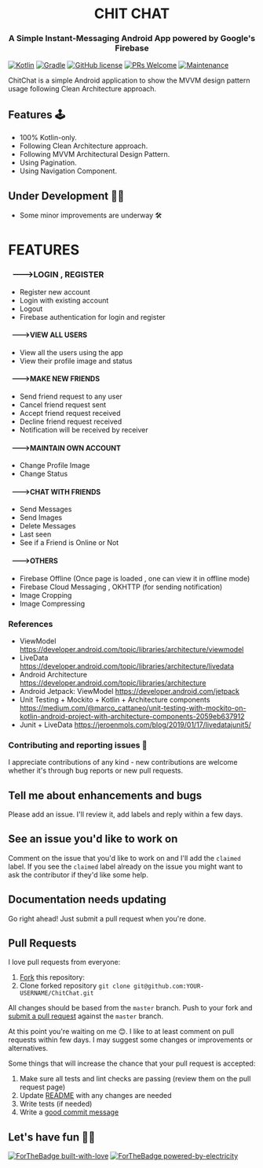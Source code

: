 # <h1 align = "center">CHIT CHAT</h1>

### <h3 align= "center">A Simple Instant-Messaging Android App powered by Google's Firebase</h1>

[![Kotlin](https://img.shields.io/badge/kotlin-1.4.21-blue.svg)](http://kotlinlang.org)
[![Gradle](https://img.shields.io/badge/gradle-6.7.1-%2366DCB8.svg)](https://developer.android.com/studio/releases/gradle-plugin)
[![GitHub license](https://img.shields.io/badge/license-Apache%20License%202.0-blue.svg?style=flat)](https://www.apache.org/licenses/LICENSE-2.0)
[![PRs Welcome](https://img.shields.io/badge/PRs-welcome-brightgreen.svg?style=flat-square)](https://github.com/GypsyTheDj/ChitChat/pulls)
[![Maintenance](https://img.shields.io/badge/Maintained%3F-yes-green.svg)](https://github.com/GypsyTheDj/ChitChat)

ChitChat is a simple Android application to show the MVVM design pattern usage following Clean Architecture approach.

## Features 🕹

- 100% Kotlin-only.
- Following Clean Architecture approach.
- Following MVVM Architectural Design Pattern.
- Using Pagination.
- Using Navigation Component.

## Under Development 🧰🚧

- Some minor improvements are underway 🛠

#

#

# FEATURES

### &nbsp;  --->LOGIN , REGISTER

* Register new account
* Login with existing account
* Logout
* Firebase authentication for login and register

#### &nbsp; --->VIEW ALL USERS

* View all the users using the app
* View their profile image and status

#### &nbsp; --->MAKE NEW FRIENDS

* Send friend request to any user
* Cancel friend request sent
* Accept friend request received
* Decline friend request received
* Notification will be received by receiver

#### &nbsp; --->MAINTAIN OWN ACCOUNT

* Change Profile Image
* Change Status

#### &nbsp; --->CHAT WITH FRIENDS

* Send Messages
* Send Images
* Delete Messages
* Last seen
* See if a Friend is Online or Not

#### &nbsp; --->OTHERS

* Firebase Offline (Once page is loaded , one can view it in offline mode)
* Firebase Cloud Messaging , OKHTTP (for sending notification)
* Image Cropping
* Image Compressing

### References

- ViewModel <https://developer.android.com/topic/libraries/architecture/viewmodel>
- LiveData <https://developer.android.com/topic/libraries/architecture/livedata>
- Android Architecture <https://developer.android.com/topic/libraries/architecture>
- Android Jetpack: ViewModel <https://developer.android.com/jetpack>
- Unit Testing + Mockito + Kotlin + Architecture components <https://medium.com/@marco_cattaneo/unit-testing-with-mockito-on-kotlin-android-project-with-architecture-components-2059eb637912>
- Junit + LiveData <https://jeroenmols.com/blog/2019/01/17/livedatajunit5/>

### Contributing and reporting issues 🤝

I appreciate contributions of any kind - new contributions
are welcome whether it's through bug reports or new pull requests.

## Tell me about enhancements and bugs

Please add an issue. I'll review it, add labels and reply within a few days.

## See an issue you'd like to work on

Comment on the issue that you'd like to work on and I'll add the
`claimed` label.  If you see the `claimed` label already on the issue you
might want to ask the contributor if they'd like some help.

## Documentation needs updating

Go right ahead! Just submit a pull request when you're done.

## Pull Requests

I love pull requests from everyone:

1. [Fork](https://help.github.com/en/enterprise/2.13/user/articles/fork-a-repo) this repository:
1. Clone forked repository `git clone git@github.com:YOUR-USERNAME/ChitChat.git`

All changes should be based from the `master` branch. Push to your fork and [submit a pull request](https://github.com/GypsyTheDj/ChitChat/pulls) against the `master` branch.

At this point you're waiting on me 😊. I like to at least comment on pull requests
within few days. I may suggest some changes or improvements or alternatives.

Some things that will increase the chance that your pull request is accepted:

1. Make sure all tests and lint checks are passing (review them on the pull request page)
1. Update [README](README.md) with any changes are needed
1. Write tests (if needed)
1. Write a [good commit message](https://chris.beams.io/posts/git-commit/)

## Let's have fun 🥳🥑

[![ForTheBadge built-with-love](http://ForTheBadge.com/images/badges/built-with-love.svg)](https://github.com/GypsyTheDj/ChitChat)
[![ForTheBadge powered-by-electricity](http://ForTheBadge.com/images/badges/powered-by-electricity.svg)](http://ForTheBadge.com)
